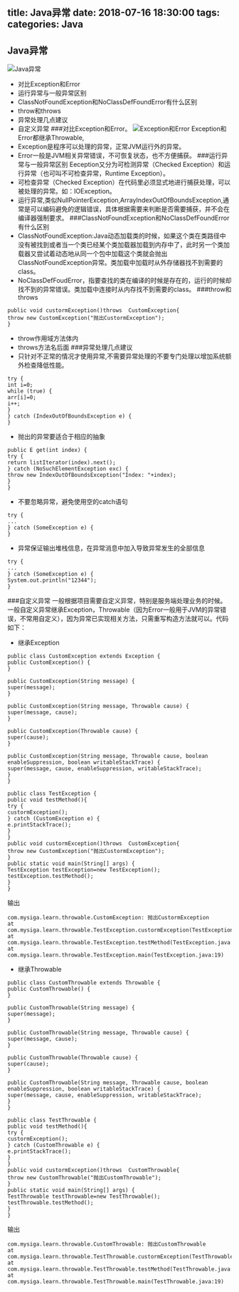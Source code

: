 title: Java异常
date: 2018-07-16  18:30:00
tags:
categories: Java
---



## Java异常

![Java异常](https://upload-images.jianshu.io/upload_images/1534431-11903c56d9e318ed.png?imageMogr2/auto-orient/strip%7CimageView2/2/w/1240)

- 对比Exception和Error 
- 运行异常与一般异常区别
- ClassNotFoundException和NoClassDefFoundError有什么区别
- throw和throws
- 异常处理几点建议
- 自定义异常
###对比Exception和Error。
![Exception和Error](https://upload-images.jianshu.io/upload_images/1534431-ad557fa71b48a3ff.png?imageMogr2/auto-orient/strip%7CimageView2/2/w/1240)
Exception和Error都继承Throwable,
- Exception是程序可以处理的异常，正常JVM运行外的异常。
- Error一般是JVM相关异常错误，不可恢复状态，也不方便捕获。
###运行异常与一般异常区别
Eeception又分为可检测异常（Checked Exception）和运行异常（也可叫不可检查异常，Runtime Exception）。
- 可检查异常（Checked Exception）在代码里必须显式地进行捕获处理，可以被处理的异常。如：IOException。
- 运行异常,类似NullPointerException,ArrayIndexOutOfBoundsException,通常是可以编码避免的逻辑错误，具体根据需要来判断是否需要捕获，并不会在编译器强制要求。
###ClassNotFoundException和NoClassDefFoundError有什么区别
- ClassNotFoundException:Java动态加载类的时候，如果这个类在类路径中没有被找到或者当一个类已经某个类加载器加载到内存中了，此时另一个类加载器又尝试着动态地从同一个包中加载这个类就会抛出ClassNotFoundException异常。类加载中加载时从外存储器找不到需要的class。
- NoClassDefFoudError，指要查找的类在编译的时候是存在的，运行的时候却找不到的异常错误。类加载中连接时从内存找不到需要的class。
###throw和throws
```
public void custormException()throws  CustomException{
throw new CustomException("抛出CustormException");
}
```
- throw作用域方法体内
- throws方法名后面
###异常处理几点建议
- 只针对不正常的情况才使用异常,不需要异常处理的不要专门处理以增加系统额外检查降低性能。
```
try {
int i=0;
while (true) {
arr[i]=0;
i++;
}
} catch (IndexOutOfBoundsException e) {
}
```
- 抛出的异常要适合于相应的抽象
```
public E get(int index) {
try {
return listIterator(index).next();
} catch (NoSuchElementException exc) {
throw new IndexOutOfBoundsException("Index: "+index);
}
}
```
- 不要忽略异常，避免使用空的catch语句
```
try {
...
} catch (SomeException e) {
}
```
- 异常保证输出堆栈信息，在异常消息中加入导致异常发生的全部信息
```
try {
...
} catch (SomeException e) {
System.out.println("12344");
}
```
###自定义异常
一般根据项目需要自定义异常，特别是服务端处理业务的时候。一般自定义异常继承Exception，Throwable（因为Error一般用于JVM的异常错误，不常用自定义），因为异常已实现相关方法，只需重写构造方法就可以。代码如下：
-  继承Exception
```
public class CustomException extends Exception {
public CustomException() {
}

public CustomException(String message) {
super(message);
}

public CustomException(String message, Throwable cause) {
super(message, cause);
}

public CustomException(Throwable cause) {
super(cause);
}

public CustomException(String message, Throwable cause, boolean enableSuppression, boolean writableStackTrace) {
super(message, cause, enableSuppression, writableStackTrace);
}
}
```
```
public class TestException {
public void testMethod(){
try {
custormException();
} catch (CustomException e) {
e.printStackTrace();
}
}
public void custormException()throws  CustomException{
throw new CustomException("抛出CustormException");
}
public static void main(String[] args) {
TestException testException=new TestException();
testException.testMethod();
}
}
```
输出
```
com.mysiga.learn.throwable.CustomException: 抛出CustormException
at com.mysiga.learn.throwable.TestException.custormException(TestException.java:15)
at com.mysiga.learn.throwable.TestException.testMethod(TestException.java:9)
at com.mysiga.learn.throwable.TestException.main(TestException.java:19)

```
-  继承Throwable
```
public class CustomThrowable extends Throwable {
public CustomThrowable() {
}

public CustomThrowable(String message) {
super(message);
}

public CustomThrowable(String message, Throwable cause) {
super(message, cause);
}

public CustomThrowable(Throwable cause) {
super(cause);
}

public CustomThrowable(String message, Throwable cause, boolean enableSuppression, boolean writableStackTrace) {
super(message, cause, enableSuppression, writableStackTrace);
}
}
```
```
public class TestThrowable {
public void testMethod(){
try {
custormException();
} catch (CustomThrowable e) {
e.printStackTrace();
}
}
public void custormException()throws  CustomThrowable{
throw new CustomThrowable("抛出CustomThrowable");
}
public static void main(String[] args) {
TestThrowable testThrowable=new TestThrowable();
testThrowable.testMethod();
}
}
```
输出
```
com.mysiga.learn.throwable.CustomThrowable: 抛出CustomThrowable
at com.mysiga.learn.throwable.TestThrowable.custormException(TestThrowable.java:15)
at com.mysiga.learn.throwable.TestThrowable.testMethod(TestThrowable.java:9)
at com.mysiga.learn.throwable.TestThrowable.main(TestThrowable.java:19)

```
